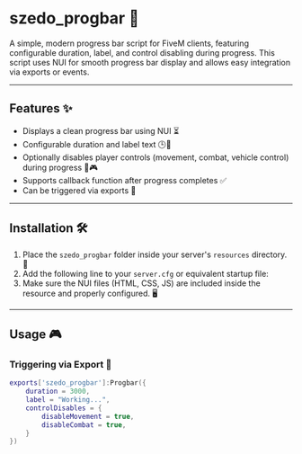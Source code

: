 # szedo_progbar 🚀

A simple, modern progress bar script for FiveM clients, featuring configurable duration, label, and control disabling during progress. This script uses NUI for smooth progress bar display and allows easy integration via exports or events.

---

## Features ✨

- Displays a clean progress bar using NUI ⏳
- Configurable duration and label text 🕒📝
- Optionally disables player controls (movement, combat, vehicle control) during progress 🚫🎮
- Supports callback function after progress completes ✅
- Can be triggered via exports 🔄

---

## Installation 🛠️

1. Place the `szedo_progbar` folder inside your server's `resources` directory. 📁
2. Add the following line to your `server.cfg` or equivalent startup file:  
3. Make sure the NUI files (HTML, CSS, JS) are included inside the resource and properly configured. 🖥️

---

## Usage 🎮

### Triggering via Export 📢

```lua
exports['szedo_progbar']:Progbar({
    duration = 3000,
    label = "Working...",
    controlDisables = {
        disableMovement = true,
        disableCombat = true,
    }
})
